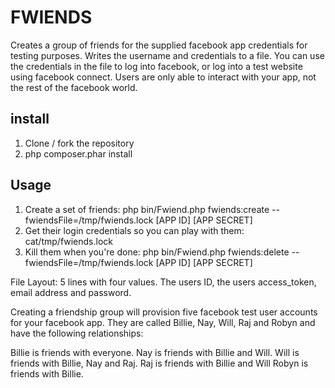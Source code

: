 FWIENDS
=======

Creates a group of friends for the supplied facebook app credentials for testing purposes. Writes the username and credentials to a file.
You can use the credentials in the file to log into facebook, or log into a test website using facebook connect.
Users are only able to interact with your app, not the rest of the facebook world.   

install 
-------

1) Clone / fork the repository 
2) php composer.phar install

Usage 
-----

1) Create a set of friends: php bin/Fwiend.php fwiends:create --fwiendsFile=/tmp/fwiends.lock [APP ID] [APP SECRET]
2) Get their login credentials so you can play with them: cat/tmp/fwiends.lock
3) Kill them when you're done: php bin/Fwiend.php fwiends:delete --fwiendsFile=/tmp/fwiends.lock [APP ID] [APP SECRET]

File Layout: 5 lines with four values. The users ID, the users access_token, email address and password. 

Creating a friendship group will provision five facebook test user accounts for your  facebook app. 
They are called Billie, Nay, Will, Raj and Robyn and have the following relationships: 

Billie is friends with everyone. 
Nay is friends with Billie and Will.
Will is friends with Billie, Nay and Raj.
Raj is friends with Billie and Will
Robyn is friends with Billie.

